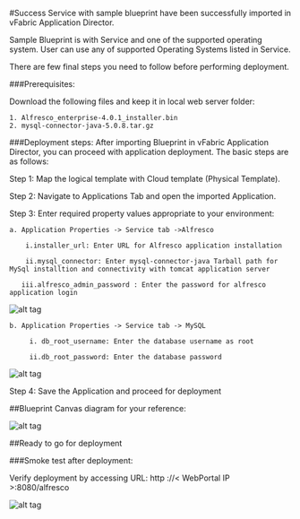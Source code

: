 #Success
Service with sample blueprint have been successfully imported in vFabric Application Director. 

Sample Blueprint is with Service and one of the supported operating system. User can use any of supported Operating Systems listed in Service. 

There are few final steps you need to follow before performing deployment.


###Prerequisites:

Download the following files and keep it in local web server folder:
	
	1. Alfresco_enterprise-4.0.1_installer.bin
	2. mysql-connector-java-5.0.8.tar.gz 
	   

###Deployment steps:
After importing Blueprint in vFabric Application Director, you can proceed with application deployment. The basic steps are as follows:

Step 1: Map the logical template with Cloud  template (Physical Template).

Step 2: Navigate to Applications Tab and open the imported Application.

Step 3: Enter required property values appropriate to your environment:

	a. Application Properties -> Service tab ->Alfresco
	
        i.installer_url: Enter URL for Alfresco application installation
	
        ii.mysql_connector: Enter mysql-connector-java Tarball path for MySql installtion and connectivity with tomcat application server
	
       iii.alfresco_admin_password : Enter the password for alfresco application login
	 
	
![alt tag](https://raw.github.com/vmware-applicationdirector/solutions-import-beta/Alfresco-Service-50/Service-Property-Alfresco.png) 

	b. Application Properties -> Service tab -> MySQL

	     i. db_root_username: Enter the database username as root
	     
	     ii.db_root_password: Enter the database password 
  

![alt tag](https://raw.github.com/vmware-applicationdirector/solutions-import-beta/Alfresco-Service-50/Service-Property-MySql.png)
	
Step 4: Save the Application and proceed for deployment

##Blueprint Canvas diagram for your reference: 

![alt tag](https://raw.github.com/vmware-applicationdirector/solutions-import-beta/Alfresco-Service-50/Blueprint-Canvas.png)

##Ready to go for deployment

###Smoke test after deployment:

Verify deployment by accessing URL: http ://< WebPortal IP >:8080/alfresco 

![alt tag](https://raw.github.com/vmware-applicationdirector/solutions-import-beta/Alfresco-Service-50/Smoke-Test.png)
